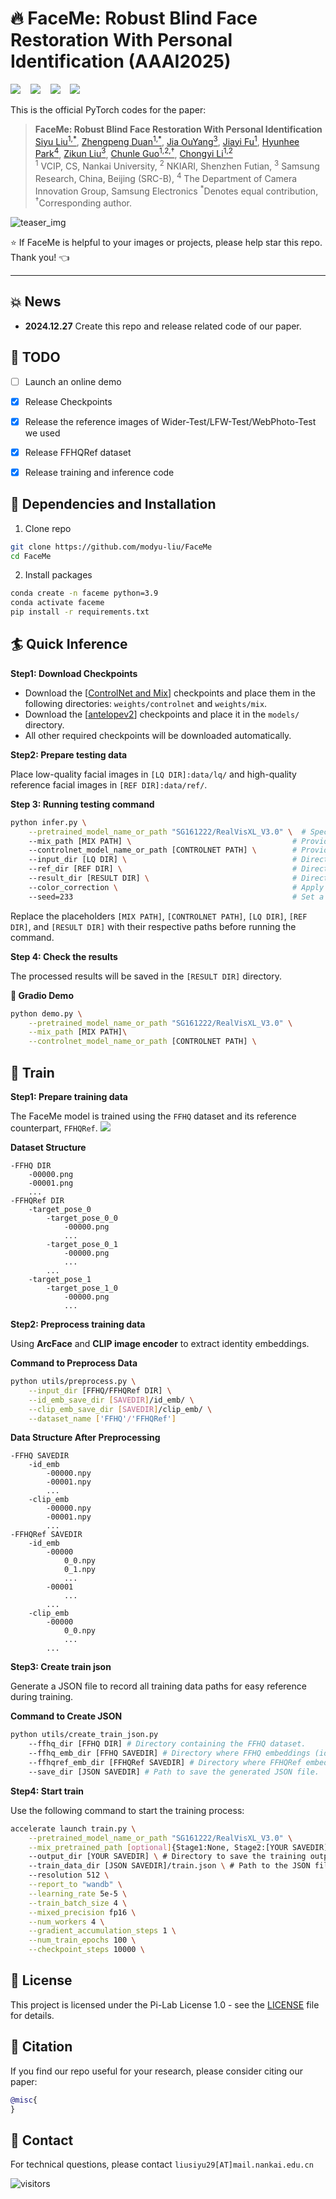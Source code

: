 # :fire: FaceMe: Robust Blind Face Restoration With Personal Identification (AAAI2025)

<a href=''><img src='https://img.shields.io/badge/Paper-arxiv-b31b1b.svg'></a> &nbsp;&nbsp;
<a href='https://modyu-liu.github.io/FaceMe_Homepage/'><img src='https://img.shields.io/badge/Project page-FaceMe-1bb41b.svg'></a> &nbsp;&nbsp;
<a href='https://huggingface.co/datasets/thomas2modyu/FaceMe'><img src='https://img.shields.io/badge/Dataset-huggingface-ffff00.svg'></a> &nbsp;&nbsp;
<a href=''><img src='https://img.shields.io/badge/Demo-huggingface-ffd700.svg'></a> &nbsp;&nbsp;



This is the official PyTorch codes for the paper:

>**FaceMe: Robust Blind Face Restoration With Personal Identification**<br>  [Siyu Liu<sup>1,*</sup>](https://github.com/modyu-liu), [Zhengpeng Duan<sup>1,*</sup>](https://adam-duan.github.io/), [Jia OuYang<sup>3</sup>](), [Jiayi Fu<sup>1</sup>](), [Hyunhee Park<sup>4</sup>](), [Zikun Liu<sup>3</sup>](), [Chunle Guo<sup>1,2,&dagger;</sup>](https://scholar.google.com/citations?user=RZLYwR0AAAAJ&hl=en), [Chongyi Li<sup>1,2</sup>](https://li-chongyi.github.io/) <br>
> <sup>1</sup> VCIP, CS, Nankai University, <sup>2</sup> NKIARI, Shenzhen Futian, <sup>3</sup> Samsung Research, China, Beijing (SRC-B), <sup>4</sup> The Department of Camera Innovation Group, Samsung Electronics
> <sup>*</sup>Denotes equal contribution, <sup>&dagger;</sup>Corresponding author.

![teaser_img](.assets/teaser.png)


:star: If FaceMe is helpful to your images or projects, please help star this repo. Thank you! :point_left:

---

## :boom: News

- **2024.12.27** Create this repo and release related code of our paper.

## :runner: TODO
- [ ] Launch an online demo
- [x] Release Checkpoints
- [x] Release the reference images of Wider-Test/LFW-Test/WebPhoto-Test we used 
- [x] Release FFHQRef dataset 
- [x] Release training and inference code


## :wrench: Dependencies and Installation

1. Clone repo

```bash
git clone https://github.com/modyu-liu/FaceMe
cd FaceMe 
```

2. Install packages
```bash
conda create -n faceme python=3.9
conda activate faceme
pip install -r requirements.txt
```


## :surfer: Quick Inference


**Step1: Download Checkpoints**

- Download the [[ControlNet and Mix](https://huggingface.co/thomas2modyu/FaceMe)] checkpoints and place them in the following directories: `weights/controlnet` and `weights/mix`.
- Download the [[antelopev2](https://github.com/deepinsight/insightface)] checkpoints and place it in the `models/` directory.
- All other required checkpoints will be downloaded automatically.

**Step2: Prepare testing data**

Place low-quality facial images in `[LQ DIR]:data/lq/` and high-quality reference facial images in `[REF DIR]:data/ref/`.

**Step 3: Running testing command**

```bash
python infer.py \
    --pretrained_model_name_or_path "SG161222/RealVisXL_V3.0" \  # Specify the pretrained model path
    --mix_path [MIX PATH] \                                    # Provide the path to the Mix‘s checkpoint
    --controlnet_model_name_or_path [CONTROLNET PATH] \        # Provide the path to the ControlNet's checkpoint
    --input_dir [LQ DIR] \                                     # Directory containing low-quality input images
    --ref_dir [REF DIR] \                                      # Directory containing high-quality reference images
    --result_dir [RESULT DIR] \                                # Directory to save the resulting outputs
    --color_correction \                                       # Apply color correction to the outputs
    --seed=233                                                 # Set a seed for reproducibility
```
Replace the placeholders `[MIX PATH]`, `[CONTROLNET PATH]`, `[LQ DIR]`, `[REF DIR]`, and `[RESULT DIR]` with their respective paths before running the command.

**Step 4: Check the results**

The processed results will be saved in the `[RESULT DIR]` directory.

**:seedling: Gradio Demo**
```bash
python demo.py \
    --pretrained_model_name_or_path "SG161222/RealVisXL_V3.0" \
    --mix_path [MIX PATH]\
    --controlnet_model_name_or_path [CONTROLNET PATH] \
```


## :muscle: Train

**Step1: Prepare training data**

The FaceMe model is trained using the  `FFHQ` dataset and its reference counterpart, `FFHQRef`. <a href='https://huggingface.co/datasets/thomas2modyu/FaceMe'><img src='https://img.shields.io/badge/Dataset-huggingface-ffff00.svg'></a> &nbsp;&nbsp;

**Dataset Structure**
```
-FFHQ DIR
    -00000.png
    -00001.png
    ...
-FFHQRef DIR
    -target_pose_0
        -target_pose_0_0
            -00000.png
            ...
        -target_pose_0_1
            -00000.png
            ...
        ...
    -target_pose_1
        -target_pose_1_0
            -00000.png
            ...
```

**Step2: Preprocess training data**

Using **ArcFace** and **CLIP image encoder** to extract identity embeddings.

**Command to Preprocess Data**
```bash
python utils/preprocess.py \
    --input_dir [FFHQ/FFHQRef DIR] \
    --id_emb_save_dir [SAVEDIR]/id_emb/ \
    --clip_emb_save_dir [SAVEDIR]/clip_emb/ \
    --dataset_name ['FFHQ'/'FFHQRef']
```
**Data Structure After Preprocessing**

```
-FFHQ SAVEDIR
    -id_emb
        -00000.npy
        -00001.npy
        ...
    -clip_emb
        -00000.npy
        -00001.npy
        ...
-FFHQRef SAVEDIR
    -id_emb
        -00000
            0_0.npy
            0_1.npy
            ...
        -00001
            ...
        ...
    -clip_emb
        -00000
            0_0.npy
            ...
        ...
```
**Step3: Create train json**

Generate a JSON file to record all training data paths for easy reference during training.

**Command to Create JSON**

```bash
python utils/create_train_json.py 
    --ffhq_dir [FFHQ DIR] # Directory containing the FFHQ dataset.
    --ffhq_emb_dir [FFHQ SAVEDIR] # Directory where FFHQ embeddings (id_emb and clip_emb) are saved.
    --ffhqref_emb_dir [FFHQRef SAVEDIR] # Directory where FFHQRef embeddings (id_emb and clip_emb) are saved.
    --save_dir [JSON SAVEDIR] # Path to save the generated JSON file.
```
**Step4: Start train**

Use the following command to start the training process:

```bash
accelerate launch train.py \
    --pretrained_model_name_or_path "SG161222/RealVisXL_V3.0" \
    --mix_pretrained_path [optional]{Stage1:None, Stage2:[YOUR SAVEDIR]} \ #  Path to the pretrained Mix model. For Stage 1, use None. for Stage 2, provide the directory path [YOUR SAVEDIR].
    --output_dir [YOUR SAVEDIR] \ # Directory to save the training outputs, such as model checkpoints.
    --train_data_dir [JSON SAVEDIR]/train.json \ # Path to the JSON file containing all training data paths (train.json created in Step 3). 
    --resolution 512 \
    --report_to "wandb" \
    --learning_rate 5e-5 \
    --train_batch_size 4 \
    --mixed_precision fp16 \
    --num_workers 4 \
    --gradient_accumulation_steps 1 \
    --num_train_epochs 100 \
    --checkpoint_steps 10000 \
```
## 📜 License

This project is licensed under the Pi-Lab License 1.0 - see the [LICENSE](https://github.com/modyu-liu/FaceMe/blob/main/LICENSE) file for details.

## :book: Citation

If you find our repo useful for your research, please consider citing our paper:

```bibtex
@misc{ 
}
```

## :postbox: Contact

For technical questions, please contact `liusiyu29[AT]mail.nankai.edu.cn`


![visitors](https://visitor-badge.laobi.icu/badge?page_id=modyu-liu/FaceMe)
